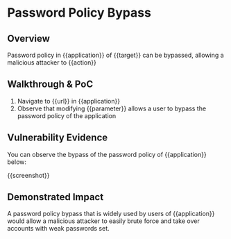 # Password Policy Bypass
## Overview
<!--
Provide a 1-2 sentence description - see http://cveproject.github.io/docs/content/key-details-phrasing.pdf for tips

This format is a good guide:
[VULNTYPE] in [COMPONENT] in [APPLICATION] allows [ATTACKER] to [IMPACT] via [VECTOR]


-->
Password policy in {{application}} of {{target}} can be bypassed, allowing a malicious attacker to {{action}}

## Walkthrough & PoC
<!--
Provide a step-by-step walkthrough on how to access the vulnerable injection point, and how to exploit the vulnerability.
Adding a dot-pointed walkthrough with relevant screenshots will speed triage time and result in faster rewards!

Example:

1. Login to in-scope asset at <www.bugcrowd.com/login>
1. Browse to account page
1. Modify ID token to add single quote
1. View error which states 'SQL Syntax Error'
1. Replace ID value with `1' waitfor delay '00:00:10'; `
-->

1. Navigate to {{url}} in {{application}}
1. Observe that modifying {{parameter}} allows a user to bypass the password policy of the application


## Vulnerability Evidence
<!--
Your submission MUST include evidence of the vulnerability and not be theoretical in nature.

For a password policy bypass, please post a screenshot that demonstrates that the password policy can be bypassed to set a weak password.
-->

You can observe the bypass of the password policy of {{application}} below:

{{screenshot}}
## Demonstrated Impact
<!--
Envision how a password policy bypass could be used by a malicious attacker (such as rapid brute forcing passwords of users). If a malicious action is possible, provide a full proof-of-concept here.
-->

A password policy bypass that is widely used by users of {{application}} would allow a malicious attacker to easily brute force and take over accounts with weak passwords set.
